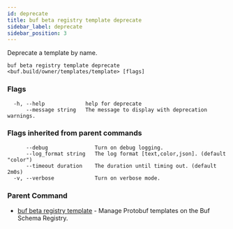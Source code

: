 ```yaml
---
id: deprecate
title: buf beta registry template deprecate
sidebar_label: deprecate
sidebar_position: 3
---
```

Deprecate a template by name.

```
buf beta registry template deprecate <buf.build/owner/templates/template> [flags]
```

### Flags

```
  -h, --help             help for deprecate
      --message string   The message to display with deprecation warnings.
```

### Flags inherited from parent commands

```
      --debug               Turn on debug logging.
      --log_format string   The log format [text,color,json]. (default "color")
      --timeout duration    The duration until timing out. (default 2m0s)
  -v, --verbose             Turn on verbose mode.
```

### Parent Command

* [buf beta registry template](index)	 - Manage Protobuf templates on the Buf Schema Registry.
